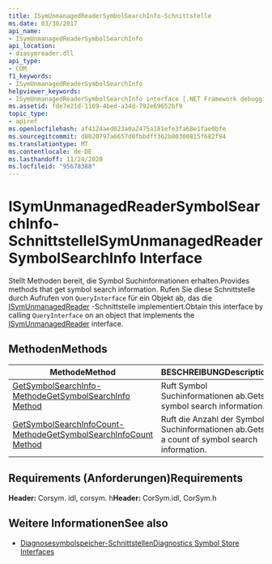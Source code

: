 ```yaml
---
title: ISymUnmanagedReaderSymbolSearchInfo-Schnittstelle
ms.date: 03/30/2017
api_name:
- ISymUnmanagedReaderSymbolSearchInfo
api_location:
- diasymreader.dll
api_type:
- COM
f1_keywords:
- ISymUnmanagedReaderSymbolSearchInfo
helpviewer_keywords:
- ISymUnmanagedReaderSymbolSearchInfo interface [.NET Framework debugging]
ms.assetid: fde7e21d-1169-4bed-a34d-792e69652bf9
topic_type:
- apiref
ms.openlocfilehash: af4124aed823a0a2475a181efe3fa68e1fae0bfe
ms.sourcegitcommit: d8020797a6657d0fbbdff362b80300815f682f94
ms.translationtype: MT
ms.contentlocale: de-DE
ms.lasthandoff: 11/24/2020
ms.locfileid: "95678388"
---
```

# <a name="isymunmanagedreadersymbolsearchinfo-interface"></a><span data-ttu-id="cdb73-102">ISymUnmanagedReaderSymbolSearchInfo-Schnittstelle</span><span class="sxs-lookup"><span data-stu-id="cdb73-102">ISymUnmanagedReaderSymbolSearchInfo Interface</span></span>

<span data-ttu-id="cdb73-103">Stellt Methoden bereit, die Symbol Suchinformationen erhalten.</span><span class="sxs-lookup"><span data-stu-id="cdb73-103">Provides methods that get symbol search information.</span></span> <span data-ttu-id="cdb73-104">Rufen Sie diese Schnittstelle durch Aufrufen von `QueryInterface` für ein Objekt ab, das die [ISymUnmanagedReader](isymunmanagedreader-interface.md) -Schnittstelle implementiert.</span><span class="sxs-lookup"><span data-stu-id="cdb73-104">Obtain this interface by calling `QueryInterface` on an object that implements the [ISymUnmanagedReader](isymunmanagedreader-interface.md) interface.</span></span>  
  
## <a name="methods"></a><span data-ttu-id="cdb73-105">Methoden</span><span class="sxs-lookup"><span data-stu-id="cdb73-105">Methods</span></span>  
  
|<span data-ttu-id="cdb73-106">Methode</span><span class="sxs-lookup"><span data-stu-id="cdb73-106">Method</span></span>|<span data-ttu-id="cdb73-107">BESCHREIBUNG</span><span class="sxs-lookup"><span data-stu-id="cdb73-107">Description</span></span>|  
|------------|-----------------|  
|[<span data-ttu-id="cdb73-108">GetSymbolSearchInfo-Methode</span><span class="sxs-lookup"><span data-stu-id="cdb73-108">GetSymbolSearchInfo Method</span></span>](isymunmanagedreadersymbolsearchinfo-getsymbolsearchinfo-method.md)|<span data-ttu-id="cdb73-109">Ruft Symbol Suchinformationen ab.</span><span class="sxs-lookup"><span data-stu-id="cdb73-109">Gets symbol search information.</span></span>|  
|[<span data-ttu-id="cdb73-110">GetSymbolSearchInfoCount-Methode</span><span class="sxs-lookup"><span data-stu-id="cdb73-110">GetSymbolSearchInfoCount Method</span></span>](isymunmanagedreadersymbolsearchinfo-getsymbolsearchinfocount-method.md)|<span data-ttu-id="cdb73-111">Ruft die Anzahl der Symbol Suchinformationen ab.</span><span class="sxs-lookup"><span data-stu-id="cdb73-111">Gets a count of symbol search information.</span></span>|  
  
## <a name="requirements"></a><span data-ttu-id="cdb73-112">Requirements (Anforderungen)</span><span class="sxs-lookup"><span data-stu-id="cdb73-112">Requirements</span></span>  

 <span data-ttu-id="cdb73-113">**Header:** Corsym. idl, corsym. h</span><span class="sxs-lookup"><span data-stu-id="cdb73-113">**Header:** CorSym.idl, CorSym.h</span></span>  
  
## <a name="see-also"></a><span data-ttu-id="cdb73-114">Weitere Informationen</span><span class="sxs-lookup"><span data-stu-id="cdb73-114">See also</span></span>

- [<span data-ttu-id="cdb73-115">Diagnosesymbolspeicher-Schnittstellen</span><span class="sxs-lookup"><span data-stu-id="cdb73-115">Diagnostics Symbol Store Interfaces</span></span>](diagnostics-symbol-store-interfaces.md)
